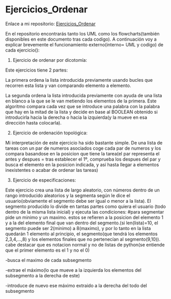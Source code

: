 # Ejercicios_Ordenar

Enlace a mi repositorio: [Ejercicios_Ordenar](https://github.com/Xavitheforce/Ejercicios_Ordenar)

En el repositorio encontrarás tanto los UML como los flowcharts(también disponibles en este documento tras cada codigo). A continuación voy a explicar brevemente el funcionamiento externo(interno= UML y codigo) de cada ejercicio():

1) Ejercicio de ordenar por dicotomía:

Este ejercicios tiene 2 partes:
  
  La primera ordena la lista introducida previamente usando bucles que recorren esta lista y van comparando elemento a elemento.
  
  La segunda ordena la lista introducida previamente con ayuda de una lista en blanco a la que se le van metiendo los elementos de la primera. Este algoritmo compara cada vez que se introduce una palabra con la palabra que hay en la mitad de la lista y decide en base al BOOLEAN obtenido si introducirla hacia la derecha o hacia la izquierda(y la mueve en esa dirección hasta colocarla).
  
2) Ejercicio de ordenación topológica:

Mi interpretación de este ejercicio ha sido bastante simple. De una lista de tareas con un par de numeros asociados coge cada par de numeros y los compara basandose en la posicion que tiene la tarea(el par representa el antes y despues = tras establecer el 1º, comprueba los despues del par y busca el elemento en la posicion indicada, y así hasta llegar a elementos inexistentes o acabar de ordenar las tareas)

3) Ejercicio de especificaciones:

Este ejercicio crea una lista de largo aleatorio, con números dentro de un rango introducido aleatorios y la segmenta según le dice el usuario(obviamente el segmento debe ser igual o menor a la lista). El segmento producido lo divide en tantas partes como quiera el usuario (todo dentro de la misma lista inicial) y ejecuta las condiciones:
#para segmentar pide un minimo y un maximo. estos se refieren a la posicion del elemento 1 y a la del elemento final que van dentro del segmento.(si len(lista)=10, el segmento puede ser 2(minimo) a 8(maximo), y por lo tanto en la lista quedarán 1 elemento al principio, el segmento(que tendrá los elementos 2,3,4,...,8) y los elementos finales que no pertenecían al segmento(9,10)). cabe destacar que es notacion normal y no de listas de python(se entiende que el primer elemento es el 1 y no el 0)
 
 -busca el maximo de cada subsegmento
 
 -extrae el máximo(lo que mueve a la izquierda los elementos del subsegmento a la derecha de este)
 
 -introduce de nuevo ese máximo extraido a la derecha del todo del subsegmento
